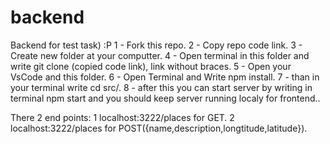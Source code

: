 # backend
Backend for test task) :P
1 - Fork this repo.
2 - Copy repo code link.
3 - Create new folder at your computter.
4 - Open terminal in this folder and write git clone (copied code link), link without braces.
5 - Open your VsCode and this folder.
6 - Open Terminal and Write npm install.
7 - than in your terminal write cd src/.
8 - after this you can start server by writing in terminal npm start and you should keep server running localy for frontend..

There 2 end points:
1 localhost:3222/places for GET.
2 localhost:3222/places for POST({name,description,longtitude,latitude}).
